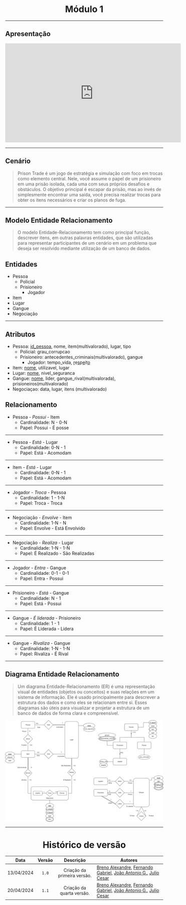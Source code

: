 <center>

# Módulo 1

</center>

---

## Apresentação

<iframe width="560" height="315" src="https://www.youtube.com/embed/2gF_ZIBiKOw?si=BY3qX9mlFhbHy0fA" title="YouTube video player" frameborder="0" allow="accelerometer; autoplay; clipboard-write; encrypted-media; gyroscope; picture-in-picture; web-share" referrerpolicy="strict-origin-when-cross-origin" allowfullscreen></iframe>

---

## Cenário
> Prison Trade é um jogo de estratégia e simulação com foco em trocas como elemento central. Nele, você assume o papel de um prisioneiro em uma prisão isolada, cada uma com seus próprios desafios e obstáculos. O objetivo principal é escapar da prisão, mas ao invés de simplesmente encontrar uma saída, você precisa realizar trocas para obter os itens necessários e criar os planos de fuga.

---
## Modelo Entidade Relacionamento


> O modelo Entidade-Relacionamento tem como principal função, descrever itens, em outras palavras entidades, que são utilizadas para representar participantes de um cenário em um problema que deseja ser resolvido mediante utilização de um banco de dados.


## Entidades

- Pessoa
    - Policial
    - Prisioneiro
        - Jogador
- Item
- Lugar
- Gangue
- Negociação

---

## Atributos
- Pessoa: <ins>id_pessoa</ins>, nome, item(multivalorado), lugar, tipo
  - Policial: grau_corrupcao
  - Prisioneiro: antecedentes_criminais(multivalorado), gangue
    - Jogador: tempo_vida, <ins>r</ins>e<ins>s</ins>p<ins>e</ins>it<ins>o</ins>
- Item: <ins>nome</ins>, utilizavel, lugar
- Lugar: <ins>nome</ins>, nivel_seguranca
- Gangue: <ins>nome</ins>, lider, gangue_rival(multivalorada), prisioneiros(multivalorado)
- Negociaçao: data, lugar, itens (multivalorado)


## Relacionamento

- Pessoa - *Possui* - Item
  - Cardinalidade: N - 0-N
  - Papel: Possui - É posse

---

- Pessoa - *Está* - Lugar
  - Cardinalidade: 0-N - 1
  - Papel: Está - Acomodam

---

- Item - *Está* - Lugar
  - Cardinalidade: 0-N - 1
  - Papel: Está - Acomodam

---

- Jogador - *Troca* - Pessoa
  - Cardinalidade: 1 - 1-N
  - Papel: Troca - Troca

---

- Negociação - *Envolve* - Item
  - Cardinalidade: 1-N - N
  - Papel: Envolve - Está Envolvido

---

- Negociação - *Realiza* - Lugar
  - Cardinalidade: 1-N - 1-N
  - Papel: É Realizado - São Realizadas

---

- Jogador - *Entra* - Gangue
  - Cardinalidade: 0-1 - 0-1
  - Papel: Entra - Possui

---

- Prisioneiro - *Está* - Gangue
  - Cardinalidade: N - 1  
  -  Papel: Está - Possui

---

- Gangue - *É liderada* - Prisioneiro
  - Cardinalidade: 1 - 1
  - Papel: É Liderada - Lidera

---

- Gangue - *Rivaliza* - Gangue
  - Cardinalidade: 1-N - 1-N
  - Papel: Rivaliza - É Rival

---

## Diagrama Entidade Relacionamento

> Um diagrama Entidade-Relacionamento (ER) é uma representação visual de entidades (objetos ou conceitos) e suas relações em um sistema de informação. Ele é usado principalmente para descrever a estrutura dos dados e como eles se relacionam entre si. Esses diagramas são úteis para visualizar e projetar a estrutura de um banco de dados de forma clara e compreensível.

<div align="center">
<div align="center"><img src= "https://raw.githubusercontent.com/SBD1/2024.1-Prison-Trading/Pages/docs/assets/DER.png"/></div>
</div>

---
<center>

# Histórico de versão

</center>

<div style="margin: 0 auto; width: fit-content;">

| Data       | Versão | Descrição                   | Autores                                                                                                                                                                                                 |
|:----------:|:------:|:---------------------------:| ------------------------------------------------------------------------------------------------------------------------------------------------------------------------------------------------------- |
| 13/04/2024 | `1.0`  | Criação da primeira versão. | [Breno Alexandre](https://github.com/brenoalexandre0), [Fernando Gabriel](https://github.com/show-dawn), [João Antonio G.](https://github.com/joaoseisei),  [Julio Cesar](https://github.com/julio1099) |
| 20/04/2024 | `1.1`  | Criação da quarta versão.   | [Breno Alexandre](https://github.com/brenoalexandre0), [Fernando Gabriel](https://github.com/show-dawn), [João Antonio G.](https://github.com/joaoseisei),  [Julio Cesar](https://github.com/julio1099) |

</div>